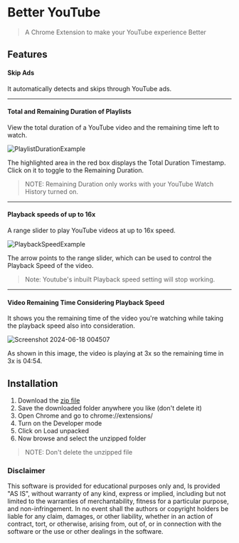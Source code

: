 # Better YouTube

> A Chrome Extension to make your YouTube experience Better

## Features

#### Skip Ads

It automatically detects and skips through YouTube ads.

---

#### Total and Remaining Duration of Playlists

View the total duration of a YouTube video and the remaining time left to watch.

![PlaylistDurationExample](https://github.com/AnanjanRaghavKhajuria/BetterYouTube/assets/116965579/9d6b0c9d-2111-477c-82a0-f38eb8f1c389)

The highlighted area in the red box displays the Total Duration Timestamp. Click on it to toggle to the Remaining Duration.

> NOTE: Remaining Duration only works with your YouTube Watch History turned on.

---

#### Playback speeds of up to 16x

A range slider to play YouTube videos at up to 16x speed.

![PlaybackSpeedExample](https://github.com/AnanjanRaghavKhajuria/BetterYouTube/assets/116965579/fa7ac7cb-e953-43ed-b2a7-ff492b44c9f7)

The arrow points to the range slider, which can be used to control the Playback Speed of the video.

> Note: Youtube's inbuilt Playback speed setting will stop working.

---

#### Video Remaining Time Considering Playback Speed

It shows you the remaining time of the video you're watching while taking the playback speed also into consideration.

![Screenshot 2024-06-18 004507](https://github.com/AnanjanRaghavKhajuria/BetterYouTube/assets/116965579/b48f177c-3aec-4731-b8c3-7c240702982e)

As shown in this image, the video is playing at 3x so the remaining time in 3x is 04:54.

## Installation

1. Download the [zip file](https://github.com/AnanjanRaghavKhajuria/BetterYouTube/archive/refs/heads/main.zip)
2. Save the downloaded folder anywhere you like (don't delete it)
3. Open Chrome and go to chrome://extensions/
4. Turn on the Developer mode
5. Click on Load unpacked 
6. Now browse and select the unzipped folder

> NOTE: Don't delete the unzipped file


### Disclaimer

 This software is provided for educational purposes only and, Is provided "AS IS", without warranty of any kind, express or implied, including but not limited to the warranties of merchantability, fitness for a particular purpose, and non-infringement. In no event shall the authors or copyright holders be liable for any claim, damages, or other liability, whether in an action of contract, tort, or otherwise, arising from, out of, or in connection with the software or the use or other dealings in the software.
